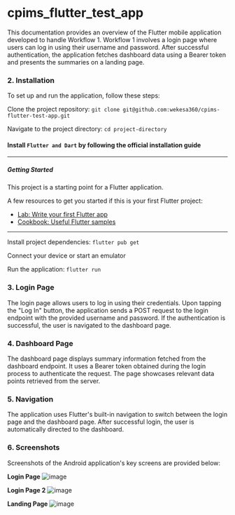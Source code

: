 # cpims_flutter_test_app

This documentation provides an overview of the Flutter mobile application developed to handle Workflow 1. Workflow 1 involves a login page where users can log in using their username and password. After successful authentication, the application fetches dashboard data using a Bearer token and presents the summaries on a landing page.

### 2. Installation
To set up and run the application, follow these steps:

Clone the project repository: `git clone git@github.com:wekesa360/cpims-flutter-test-app.git`

Navigate to the project directory: `cd project-directory`

#### Install `Flutter and Dart` by following the official installation guide

---
##### Getting Started

This project is a starting point for a Flutter application.

A few resources to get you started if this is your first Flutter project:

- [Lab: Write your first Flutter app](https://docs.flutter.dev/get-started/codelab)
- [Cookbook: Useful Flutter samples](https://docs.flutter.dev/cookbook)
---


Install project dependencies: `flutter pub get`

Connect your device or start an emulator

Run the application: `flutter run`

### 3. Login Page
The login page allows users to log in using their credentials. Upon tapping the "Log In" button, the application sends a POST request to the login endpoint with the provided username and password. If the authentication is successful, the user is navigated to the dashboard page.

### 4. Dashboard Page
The dashboard page displays summary information fetched from the dashboard endpoint. It uses a Bearer token obtained during the login process to authenticate the request. The page showcases relevant data points retrieved from the server.

### 5. Navigation
The application uses Flutter's built-in navigation to switch between the login page and the dashboard page. After successful login, the user is automatically directed to the dashboard.

### 6. Screenshots
Screenshots of the Android application's key screens are provided below:

**Login Page**
![image](https://drive.google.com/file/d/1zdCxemHugjdi9AnX93NvvrSo8PWNi41V)

**Login Page 2**
![image](https://drive.google.com/file/d/1Z1mTizyAnOVqBe3VifdIK_vBDsn66KNa)



**Landing Page**
![image](https://drive.google.com/file/d/1SHafpZelaPL8Hvf7FZsvXJc8gkraAfFL)

